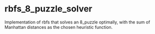 # rbfs_8_puzzle_solver
Implementation of rbfs that solves an 8_puzzle optimally, with the sum of Manhattan distances as the chosen heuristic function.
